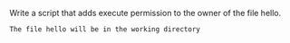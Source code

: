 Write a script that adds execute permission to the owner of the file hello.

    The file hello will be in the working directory

